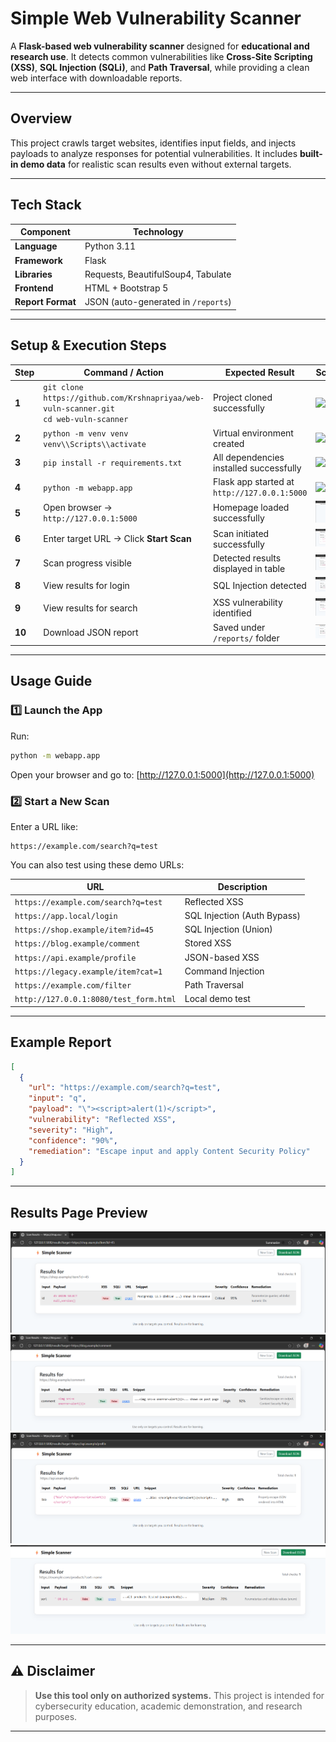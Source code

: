 #  Simple Web Vulnerability Scanner

A **Flask-based web vulnerability scanner** designed for **educational and research use**.
It detects common vulnerabilities like **Cross-Site Scripting (XSS)**, **SQL Injection (SQLi)**, and **Path Traversal**, while providing a clean web interface with downloadable reports.

---

##  Overview

This project crawls target websites, identifies input fields, and injects payloads to analyze responses for potential vulnerabilities.
It includes **built-in demo data** for realistic scan results even without external targets.

---

##  Tech Stack

| Component         | Technology                          |
| ----------------- | ----------------------------------- |
| **Language**      | Python 3.11                         |
| **Framework**     | Flask                               |
| **Libraries**     | Requests, BeautifulSoup4, Tabulate  |
| **Frontend**      | HTML + Bootstrap 5                  |
| **Report Format** | JSON (auto-generated in `/reports`) |

---

##  Setup & Execution Steps

| Step   | Command / Action                                                                            | Expected Result                              | Screenshot                                       |
| ------ | ------------------------------------------------------------------------------------------- | -------------------------------------------- | ------------------------------------------------ |
| **1**  | `git clone https://github.com/Krshnapriyaa/web-vuln-scanner.git` <br> `cd web-vuln-scanner` | Project cloned successfully                  | ![Step 1](Screenshot%20\(205\).png)              |
| **2**  | `python -m venv venv` <br> `venv\\Scripts\\activate`                                        | Virtual environment created                  | ![Step 2](Screenshot%20\(206\).png)              |
| **3**  | `pip install -r requirements.txt`                                                           | All dependencies installed successfully      | ![Step 3](Screenshot%20\(205\).png)  |
| **4**  | `python -m webapp.app`                                                                      | Flask app started at `http://127.0.0.1:5000` | ![Step 4](Screenshot%20\(212\).png)              |
| **5**  | Open browser → `http://127.0.0.1:5000`                                                      | Homepage loaded successfully                 | ![Step 5](Screenshot%202025-10-23%20185456.png)  |
| **6**  | Enter target URL → Click **Start Scan**                                                     | Scan initiated successfully                  | ![Step 6](Screenshot%202025-10-23%20185942.png)  |
| **7**  | Scan progress visible                                                                       | Detected results displayed in table          | ![Step 7](Screenshot%202025-10-23%20190010.png)  |
| **8**  | View results for login                                                                      | SQL Injection detected                       | ![Step 8](Screenshot%202025-10-23%20190036.png)  |
| **9**  | View results for search                                                                     | XSS vulnerability identified                 | ![Step 9](Screenshot%202025-10-23%20190101.png)  |
| **10** | Download JSON report                                                                        | Saved under `/reports/` folder               | ![Step 10](Screenshot%202025-10-23%20190224.png) |

---

##  Usage Guide

### 1️⃣ Launch the App

Run:

```bash
python -m webapp.app
```

Open your browser and go to: [http://127.0.0.1:5000](http://127.0.0.1:5000)

### 2️⃣ Start a New Scan

Enter a URL like:

```
https://example.com/search?q=test
```

You can also test using these demo URLs:

| URL                                    | Description                 |
| -------------------------------------- | --------------------------- |
| `https://example.com/search?q=test`    | Reflected XSS               |
| `https://app.local/login`              | SQL Injection (Auth Bypass) |
| `https://shop.example/item?id=45`      | SQL Injection (Union)       |
| `https://blog.example/comment`         | Stored XSS                  |
| `https://api.example/profile`          | JSON-based XSS              |
| `https://legacy.example/item?cat=1`    | Command Injection           |
| `https://example.com/filter`           | Path Traversal              |
| `http://127.0.0.1:8080/test_form.html` | Local demo test             |

---

##  Example Report

```json
[
  {
    "url": "https://example.com/search?q=test",
    "input": "q",
    "payload": "\"><script>alert(1)</script>",
    "vulnerability": "Reflected XSS",
    "severity": "High",
    "confidence": "90%",
    "remediation": "Escape input and apply Content Security Policy"
  }
]
```

---

##  Results Page Preview

![Result Table](Screenshot%202025-10-23%20190010.png)
![XSS Result](Screenshot%202025-10-23%20190036.png)
![SQLi Result](Screenshot%202025-10-23%20190101.png)
![Report Download](Screenshot%202025-10-23%20190224.png)

---

## ⚠️ Disclaimer

> **Use this tool only on authorized systems.**
> This project is intended for cybersecurity education, academic demonstration, and research purposes.

---
